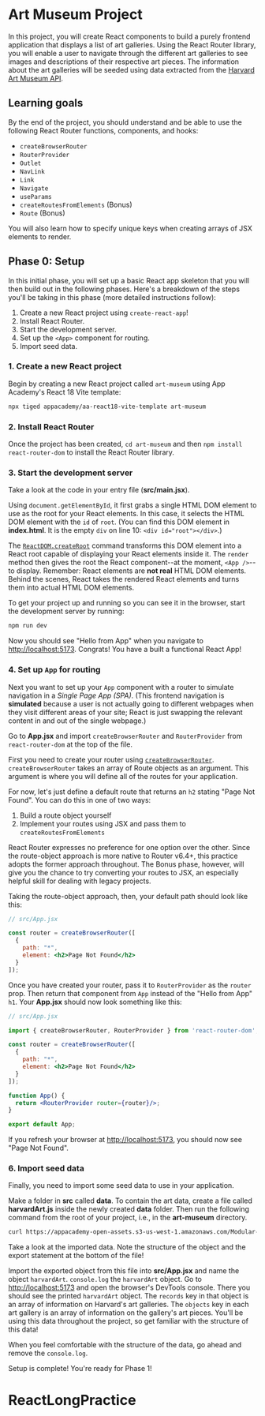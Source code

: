# Art Museum Project

In this project, you will create React components to build a purely frontend
application that displays a list of art galleries. Using the React Router
library, you will enable a user to navigate through the different art galleries
to see images and descriptions of their respective art pieces. The information
about the art galleries will be seeded using data extracted from the [Harvard
Art Museum API].

## Learning goals

By the end of the project, you should understand and be able to use the
following React Router functions, components, and hooks:

* `createBrowserRouter`
* `RouterProvider`
* `Outlet`
* `NavLink`
* `Link`
* `Navigate`
* `useParams`
* `createRoutesFromElements` (Bonus)
* `Route` (Bonus)

You will also learn how to specify unique keys when creating arrays of JSX
elements to render.

## Phase 0: Setup

In this initial phase, you will set up a basic React app skeleton that you will
then build out in the following phases. Here's a breakdown of the steps you'll
be taking in this phase (more detailed instructions follow):

1. Create a new React project using `create-react-app`!
2. Install React Router.
3. Start the development server.
4. Set up the `<App>` component for routing.
5. Import seed data.

### 1. Create a new React project

Begin by creating a new React project called `art-museum` using App Academy's
React 18 Vite template:

```bash
npx tiged appacademy/aa-react18-vite-template art-museum
```

### 2. Install React Router

Once the project has been created, `cd art-museum` and then `npm install
react-router-dom` to install the React Router library.

### 3. Start the development server

Take a look at the code in your entry file (__src/main.jsx__).

Using `document.getElementById`, it first grabs a single HTML DOM element to use
as the root for your React elements. In this case, it selects the HTML DOM
element with the `id` of `root`. (You can find this DOM element in
__index.html__. It is the empty `div` on line 10: `<div id="root"></div>`.)

The [`ReactDOM.createRoot`] command transforms this DOM element into a React
root capable of displaying your React elements inside it. The `render` method
then gives the root the React component--at the moment, `<App />`--to display.
Remember: React elements are __not real__ HTML DOM elements. Behind the scenes,
React takes the rendered React elements and turns them into actual HTML DOM
elements.

To get your project up and running so you can see it in the
browser, start the development server by running:

```bash
npm run dev
```

Now you should see "Hello from App" when you navigate to
[http://localhost:5173]. Congrats! You have a built a functional React App!

### 4. Set up `App` for routing

Next you want to set up your `App` component with a router to simulate
navigation in a _Single Page App (SPA)_. (This frontend navigation is
__simulated__ because a user is not actually going to different webpages when
they visit different areas of your site; React is just swapping the relevant
content in and out of the single webpage.)

Go to __App.jsx__ and import `createBrowserRouter` and `RouterProvider` from
`react-router-dom` at the top of the file.

First you need to create your router using [`createBrowserRouter`].
`createBrowserRouter` takes an array of Route objects as an argument. This
argument is where you will define all of the routes for your application.

For now, let's just define a default route that returns an `h2` stating "Page
Not Found". You can do this in one of two ways:

1. Build a route object yourself
2. Implement your routes using JSX and pass them to `createRoutesFromElements`

React Router expresses no preference for one option over the other. Since the
route-object approach is more native to Router v6.4+, this practice adopts the
former approach throughout. The Bonus phase, however, will give you the chance
to try converting your routes to JSX, an especially helpful skill for dealing
with legacy projects.

Taking the route-object approach, then, your default path should look like this:

```jsx
// src/App.jsx

const router = createBrowserRouter([
  { 
    path: "*",
    element: <h2>Page Not Found</h2>
  }
]);
```

Once you have created your router, pass it to `RouterProvider` as the `router`
prop. Then return that component from `App` instead of the "Hello from App"
`h1`. Your __App.jsx__ should now look something like this:

```jsx
// src/App.jsx

import { createBrowserRouter, RouterProvider } from 'react-router-dom';

const router = createBrowserRouter([
  { 
    path: "*",
    element: <h2>Page Not Found</h2>
  }
]);

function App() {
  return <RouterProvider router={router}/>;
}

export default App;
```

If you refresh your browser at [http://localhost:5173], you should now see "Page
Not Found".

### 6. Import seed data

Finally, you need to import some seed data to use in your application.

Make a folder in __src__ called __data__. To contain the art data, create a file
called __harvardArt.js__ inside the newly created __data__ folder. Then run the
following command from the root of your project, i.e., in the __art-museum__
directory.

```sh
curl https://appacademy-open-assets.s3-us-west-1.amazonaws.com/Modular-Curriculum/content/react-redux/topics/intro-to-react/projects/art-museum/harvardArt.js > src/data/harvardArt.js
```

Take a look at the imported data. Note the structure of the object and the
export statement at the bottom of the file!

Import the exported object from this file into __src/App.jsx__ and name
the object `harvardArt`. `console.log` the `harvardArt` object. Go to
[http://localhost:5173] and open the browser's DevTools console. There you
should see the printed `harvardArt` object. The `records` key in that object is
an array of information on Harvard's art galleries. The `objects` key in each
art gallery is an array of information on the gallery's art pieces. You'll be
using this data throughout the project, so get familiar with the structure of
this data!

When you feel comfortable with the structure of the data, go ahead and remove
the `console.log`.

Setup is complete! You're ready for Phase 1!

[http://localhost:5173]: http://localhost:5173
[Harvard Art Museum API]: https://www.harvardartmuseums.org/collections/api
[`ReactDOM.createRoot`]: https://react.dev/reference/react-dom/client/createRoot
[`createBrowserRouter`]: https://reactrouter.com/en/main/routers/create-browser-router
# ReactLongPractice
